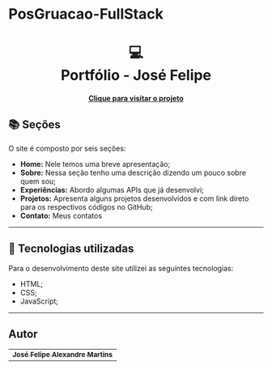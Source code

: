 # PosGruacao-FullStack
<h1 align="center">
  💻<br>Portfólio - José Felipe
</h1>



<h4 align="center"><a href="">Clique para visitar o projeto</a></h4>

## 📚 Seções

O site é composto por seis seções:

- **Home:** Nele temos uma breve apresentação;
- **Sobre:** Nessa seção tenho uma descrição dizendo um pouco sobre quem sou;
- **Experiências:** Abordo algumas APIs que já desenvolvi;
- **Projetos:** Apresenta alguns projetos desenvolvidos e com link direto para os respectivos códigos no GitHub;
- **Contato:** Meus contatos

---

## 💼 Tecnologias utilizadas

Para o desenvolvimento deste site utilizei as seguintes tecnologias:

- HTML;
- CSS;
- JavaScript;

---

<h2> Autor</h2>

<table>
  <tr>
    <td align="center">
      <a href="https://github.com/felipealx1">
        <sub>
          <b>José Felipe Alexandre Martins</b>
        </sub>
      </a>
    </td>
  </tr>
</table>

